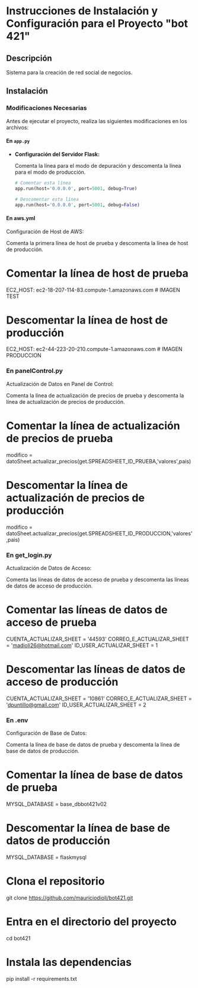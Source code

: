 # Instrucciones de Instalación y Configuración para el Proyecto "bot 421"

## Descripción

Sistema para la creación de red social de negocios.

## Instalación

### Modificaciones Necesarias

Antes de ejecutar el proyecto, realiza las siguientes modificaciones en los archivos:

#### En `app.py`

- **Configuración del Servidor Flask:**

  Comenta la línea para el modo de depuración y descomenta la línea para el modo de producción.

  ```python
  # Comentar esta línea
  app.run(host='0.0.0.0', port=5001, debug=True)

  # Descomentar esta línea
  app.run(host='0.0.0.0', port=5001, debug=False)
#### En aws.yml
Configuración de Host de AWS:

Comenta la primera línea de host de prueba y descomenta la línea de host de producción.
# Comentar la línea de host de prueba
EC2_HOST: ec2-18-207-114-83.compute-1.amazonaws.com # IMAGEN TEST

# Descomentar la línea de host de producción
EC2_HOST: ec2-44-223-20-210.compute-1.amazonaws.com # IMAGEN PRODUCCION
### En panelControl.py
Actualización de Datos en Panel de Control:

Comenta la línea de actualización de precios de prueba y descomenta la línea de actualización de precios de producción.

# Comentar la línea de actualización de precios de prueba
modifico = datoSheet.actualizar_precios(get.SPREADSHEET_ID_PRUEBA,'valores',pais)

# Descomentar la línea de actualización de precios de producción
modifico = datoSheet.actualizar_precios(get.SPREADSHEET_ID_PRODUCCION,'valores',pais)
### En get_login.py
Actualización de Datos de Acceso:

Comenta las líneas de datos de acceso de prueba y descomenta las líneas de datos de acceso de producción.
# Comentar las líneas de datos de acceso de prueba
CUENTA_ACTUALIZAR_SHEET = '44593'
CORREO_E_ACTUALIZAR_SHEET = 'madioli26@hotmail.com'
ID_USER_ACTUALIZAR_SHEET = 1

# Descomentar las líneas de datos de acceso de producción
CUENTA_ACTUALIZAR_SHEET = '10861'
CORREO_E_ACTUALIZAR_SHEET = 'dpuntillo@gmail.com'
ID_USER_ACTUALIZAR_SHEET = 2

### En .env
Configuración de Base de Datos:

Comenta la línea de base de datos de prueba y descomenta la línea de base de datos de producción.
# Comentar la línea de base de datos de prueba
MYSQL_DATABASE = base_dbbot421v02

# Descomentar la línea de base de datos de producción
MYSQL_DATABASE = flaskmysql

# Clona el repositorio
git clone https://github.com/mauriciodioli/bot421.git

# Entra en el directorio del proyecto
cd bot421

# Instala las dependencias
pip install -r requirements.txt
